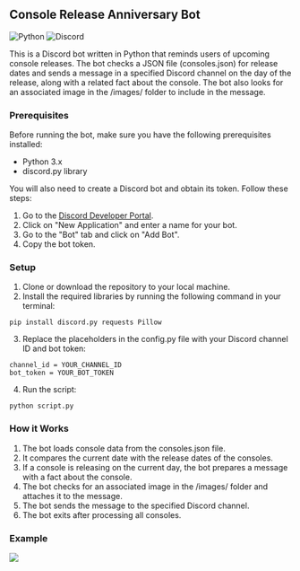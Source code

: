 ## Console Release Anniversary Bot

![Python](https://img.shields.io/badge/python-3670A0?style=for-the-badge&logo=python&logoColor=ffdd54) ![Discord](https://img.shields.io/badge/Discord-%235865F2.svg?style=for-the-badge&logo=discord&logoColor=white)

This is a Discord bot written in Python that reminds users of upcoming console releases. The bot checks a JSON file (consoles.json) for release dates and sends a message in a specified Discord channel on the day of the release, along with a related fact about the console. The bot also looks for an associated image in the /images/ folder to include in the message.

### Prerequisites
Before running the bot, make sure you have the following prerequisites installed:
- Python 3.x
- discord.py library

You will also need to create a Discord bot and obtain its token. Follow these steps:
1. Go to the [Discord Developer Portal](https://discord.com/developers/applications).
2. Click on "New Application" and enter a name for your bot.
3. Go to the "Bot" tab and click on "Add Bot".
4. Copy the bot token.


### Setup
1. Clone or download the repository to your local machine.
2. Install the required libraries by running the following command in your terminal:
```
pip install discord.py requests Pillow
```
3. Replace the placeholders in the config.py file with your Discord channel ID and bot token:
```
channel_id = YOUR_CHANNEL_ID
bot_token = YOUR_BOT_TOKEN
```
4. Run the script: 
```
python script.py
```

### How it Works
1. The bot loads console data from the consoles.json file.
2. It compares the current date with the release dates of the consoles.
3. If a console is releasing on the current day, the bot prepares a message with a fact about the console.
4. The bot checks for an associated image in the /images/ folder and attaches it to the message.
5. The bot sends the message to the specified Discord channel.
6. The bot exits after processing all consoles.

### Example
![](https://i.imgur.com/IO7htC1.png)
